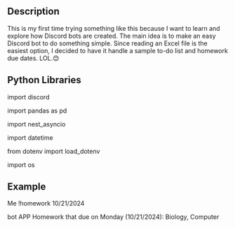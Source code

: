 Description
----
This is my first time trying something like this because I want to learn and explore how Discord bots are created. The main idea is to make an easy Discord bot to do something simple. Since reading an Excel file is the easiest option, I decided to have it handle a sample to-do list and homework due dates. LOL.😊

Python Libraries
----
import discord

import pandas as pd

import nest_asyncio

import datetime

from dotenv import load_dotenv

import os

Example
----
Me 
!homework 10/21/2024

bot APP 
Homework that due on Monday (10/21/2024): Biology, Computer
